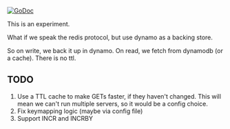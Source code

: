 [![GoDoc](https://godoc.org/github.com/qzaidi/redamo?status.svg)](https://godoc.org/github.com/qzaidi/redamo)

This is an experiment.

What if we speak the redis protocol, but use dynamo as a backing store.

So on write, we back it up in dynamo. On read, we fetch from dynamodb (or a cache). There is no ttl.

TODO
----

1. Use a TTL cache to make GETs faster, if they haven't changed. This will mean
   we can't run multiple servers, so it would be a config choice.
2. Fix keymapping logic (maybe via config file)
3. Support INCR and INCRBY
